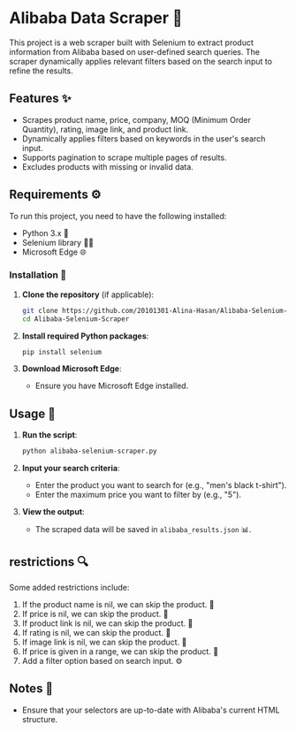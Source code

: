 # Alibaba Data Scraper 🛒

This project is a web scraper built with Selenium to extract product information from Alibaba based on user-defined search queries. The scraper dynamically applies relevant filters based on the search input to refine the results.

## Features ✨

- Scrapes product name, price, company, MOQ (Minimum Order Quantity), rating, image link, and product link.
- Dynamically applies filters based on keywords in the user's search input.
- Supports pagination to scrape multiple pages of results.
- Excludes products with missing or invalid data.

## Requirements ⚙️

To run this project, you need to have the following installed:

- Python 3.x 🐍
- Selenium library 🧑‍💻
- Microsoft Edge 🌐

### Installation 🔧

1. **Clone the repository** (if applicable):

   ```bash
   git clone https://github.com/20101301-Alina-Hasan/Alibaba-Selenium-Scraper.git
   cd Alibaba-Selenium-Scraper
   ```

2. **Install required Python packages**:

   ```bash
   pip install selenium
   ```

3. **Download Microsoft Edge**:
   - Ensure you have Microsoft Edge installed.

## Usage 🚀

1. **Run the script**:

   ```bash
   python alibaba-selenium-scraper.py
   ```

2. **Input your search criteria**:

   - Enter the product you want to search for (e.g., "men's black t-shirt").
   - Enter the maximum price you want to filter by (e.g., "5").

3. **View the output**:
   - The scraped data will be saved in `alibaba_results.json` 📊.

## restrictions 🔍

Some added restrictions include:

1. If the product name is nil, we can skip the product. 🚫
2. If price is nil, we can skip the product. 🚫
3. If product link is nil, we can skip the product. 🚫
4. If rating is nil, we can skip the product. 🚫
5. If image link is nil, we can skip the product. 🚫
6. If price is given in a range, we can skip the product. 🚫
7. Add a filter option based on search input. ⚙️

## Notes 📝

- Ensure that your selectors are up-to-date with Alibaba's current HTML structure.
